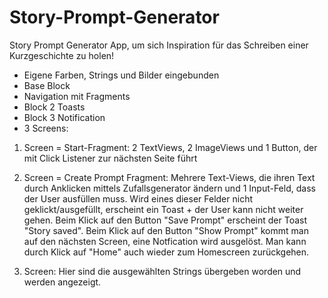 # Story-Prompt-Generator


Story Prompt Generator
App, um sich Inspiration für das Schreiben einer Kurzgeschichte zu holen!

* Eigene Farben, Strings und Bilder eingebunden
* Base Block
* Navigation mit Fragments
* Block 2 Toasts
* Block 3 Notification
* 3 Screens:

1. Screen = Start-Fragment: 2 TextViews, 2 ImageViews und 1 Button, der mit Click Listener
                            zur nächsten Seite führt

2. Screen = Create Prompt Fragment: Mehrere Text-Views, die ihren Text durch
Anklicken mittels Zufallsgenerator ändern und 1 Input-Feld, dass der User ausfüllen muss.
Wird eines dieser Felder nicht geklickt/ausgefüllt, erscheint ein Toast + der User kann
nicht weiter gehen.
Beim Klick auf den Button "Save Prompt" erscheint der Toast "Story saved".
Beim Klick auf den Button "Show Prompt" kommt man auf den nächsten Screen, eine Notfication wird ausgelöst.
Man kann durch Klick auf "Home" auch wieder zum Homescreen zurückgehen.

3. Screen: Hier sind die ausgewählten Strings übergeben worden und werden angezeigt.
